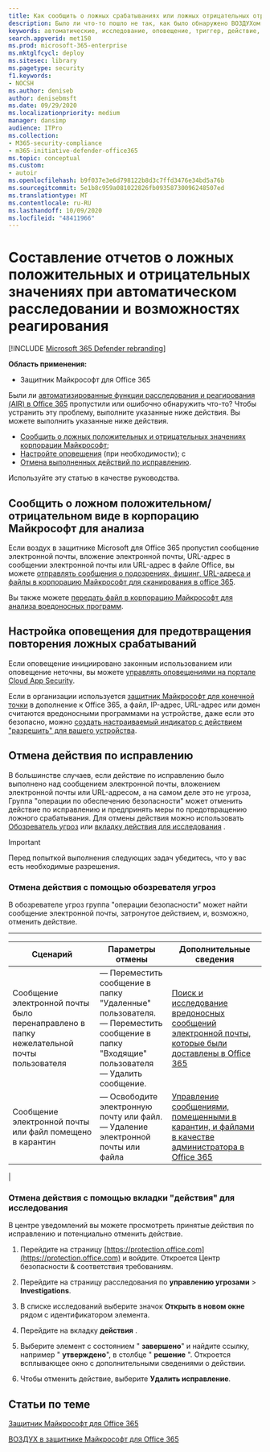 ```yaml
---
title: Как сообщить о ложных срабатываниях или ложных отрицательных отрицательных результатов при автоматическом расследовании в защитнике Майкрософт для Office 365
description: Было ли что-то пошло не так, как было обнаружено ВОЗДУХом в защитнике Майкрософт для Office 365? Сведения о том, как передавать ложные срабатывания или ложные отрицательные результаты в корпорацию Майкрософт для анализа.
keywords: автоматические, исследование, оповещение, триггер, действие, исправление, ложное срабатывание, ложные отрицательные значения
search.appverid: met150
ms.prod: microsoft-365-enterprise
ms.mktglfcycl: deploy
ms.sitesec: library
ms.pagetype: security
f1.keywords:
- NOCSH
ms.author: deniseb
author: denisebmsft
ms.date: 09/29/2020
ms.localizationpriority: medium
manager: dansimp
audience: ITPro
ms.collection:
- M365-security-compliance
- m365-initiative-defender-office365
ms.topic: conceptual
ms.custom:
- autoir
ms.openlocfilehash: b9f037e3e6d798122b8d3c7ffd3476e34bd5a76b
ms.sourcegitcommit: 5e1b8c959a081022826fb09358730096248507ed
ms.translationtype: MT
ms.contentlocale: ru-RU
ms.lasthandoff: 10/09/2020
ms.locfileid: "48411966"
---
```

# <a name="how-to-report-false-positivesnegatives-in-automated-investigation-and-response-capabilities"></a>Составление отчетов о ложных положительных и отрицательных значениях при автоматическом расследовании и возможностях реагирования

[!INCLUDE [Microsoft 365 Defender rebranding](../includes/microsoft-defender-for-office.md)]


**Область применения:**
- Защитник Майкрософт для Office 365

Были ли [автоматизированные функции расследования и реагирования (AIR) в Office 365](https://docs.microsoft.com/microsoft-365/security/office-365-security/automated-investigation-response-office) пропустили или ошибочно обнаружить что-то? Чтобы устранить эту проблему, выполните указанные ниже действия. Вы можете выполнить указанные ниже действия.
- [Сообщить о ложных положительных и отрицательных значениях корпорации Майкрософт](#report-a-false-positivenegative-to-microsoft-for-analysis);
- [Настройте оповещения](#adjust-an-alert-to-prevent-false-positives-from-recurring) (при необходимости); с 
- [Отмена выполненных действий по исправлению](#undo-a-remediation-action). 

Используйте эту статью в качестве руководства. 

## <a name="report-a-false-positivenegative-to-microsoft-for-analysis"></a>Сообщить о ложном положительном/отрицательном виде в корпорацию Майкрософт для анализа

Если воздух в защитнике Microsoft для Office 365 пропустил сообщение электронной почты, вложение электронной почты, URL-адрес в сообщении электронной почты или URL-адрес в файле Office, вы можете [отправлять сообщения о подозрениях, фишинг, URL-адреса и файлы в корпорацию Майкрософт для сканирования в office 365](https://docs.microsoft.com/microsoft-365/security/office-365-security/admin-submission).

Вы также можете [передать файл в корпорацию Майкрософт для анализа вредоносных программ](https://www.microsoft.com/wdsi/filesubmission).

## <a name="adjust-an-alert-to-prevent-false-positives-from-recurring"></a>Настройка оповещения для предотвращения повторения ложных срабатываний

Если оповещение инициировано законным использованием или оповещение неточны, вы можете [управлять оповещениями на портале Cloud App Security](https://docs.microsoft.com/cloud-app-security/managing-alerts).

Если в организации используется [защитник Майкрософт для конечной точки](https://docs.microsoft.com/windows/security/threat-protection) в дополнение к Office 365, а файл, IP-адрес, URL-адрес или домен считаются вредоносными программами на устройстве, даже если это безопасно, можно [создать настраиваемый индикатор с действием "разрешить" для вашего устройства](https://docs.microsoft.com/windows/security/threat-protection/microsoft-defender-atp/manage-indicators).

## <a name="undo-a-remediation-action"></a>Отмена действия по исправлению

В большинстве случаев, если действие по исправлению было выполнено над сообщением электронной почты, вложением электронной почты или URL-адресом, а на самом деле это не угроза, Группа "операции по обеспечению безопасности" может отменить действие по исправлению и предпринять меры по предотвращению ложного срабатывания. Для отмены действия можно использовать [Обозреватель угроз](#undo-an-action-using-threat-explorer) или [вкладку действия для исследования](#undo-an-action-using-the-actions-tab-for-an-investigation) . 

> [!IMPORTANT]
> Перед попыткой выполнения следующих задач убедитесь, что у вас есть необходимые разрешения.

### <a name="undo-an-action-using-threat-explorer"></a>Отмена действия с помощью обозревателя угроз

В обозревателе угроз группа "операции безопасности" может найти сообщение электронной почты, затронутое действием, и, возможно, отменить действие.

****

|Сценарий|Параметры отмены|Дополнительные сведения|
|---|---|---|
|Сообщение электронной почты было перенаправлено в папку нежелательной почты пользователя|— Переместить сообщение в папку "Удаленные" пользователя.<br/>— Переместить сообщение в папку "Входящие" пользователя <br/>— Удалить сообщение.|[Поиск и исследование вредоносных сообщений электронной почты, которые были доставлены в Office 365](https://docs.microsoft.com/microsoft-365/security/office-365-security/investigate-malicious-email-that-was-delivered)|
|Сообщение электронной почты или файл помещено в карантин|— Освободите электронную почту или файл. <br/>— Удаление электронной почты или файла|[Управление сообщениями, помещенными в карантин, и файлами в качестве администратора в Office 365](https://docs.microsoft.com/microsoft-365/security/office-365-security/manage-quarantined-messages-and-files)|
|

### <a name="undo-an-action-using-the-actions-tab-for-an-investigation"></a>Отмена действия с помощью вкладки "действия" для исследования

В центре уведомлений вы можете просмотреть принятые действия по исправлению и потенциально отменить действие.

1. Перейдите на страницу [https://protection.office.com](https://protection.office.com) и войдите. Откроется Центр безопасности & соответствия требованиям.

2. Перейдите на страницу расследования по **управлению угрозами**  >  **Investigations**.

3. В списке исследований выберите значок **Открыть в новом окне** рядом с идентификатором элемента.

4. Перейдите на вкладку **действия** .

5. Выберите элемент с состоянием " **завершено**" и найдите ссылку, например " **утверждено**", в столбце " **решение** ". Откроется всплывающее окно с дополнительными сведениями о действии.

6. Чтобы отменить действие, выберите **Удалить исправление**.

## <a name="related-articles"></a>Статьи по теме

[Защитник Майкрософт для Office 365](https://docs.microsoft.com/microsoft-365/security/office-365-security/office-365-atp)

[ВОЗДУХ в защитнике Майкрософт для Office 365](office-365-air.md)
